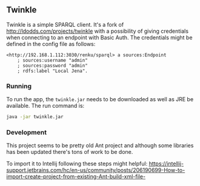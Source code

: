 ## Twinkle

Twinkle is a simple SPARQL client. It's a fork of http://ldodds.com/projects/twinkle with a possibility of giving credentials when connecting to an endpoint with Basic Auth. The credentials might be defined in the config file as follows:

```
<http://192.168.1.112:3030/renku/sparql> a sources:Endpoint
    ; sources:username "admin"
    ; sources:password "admin"
    ; rdfs:label "Local Jena".
```

### Running

To run the app, the `twinkle.jar` needs to be downloaded as well as JRE be available. The run command is:
```bash
java -jar twinkle.jar
```

### Development

This project seems to be pretty old Ant project and although some libraries has been updated there's tons of work to be done.

To import it to Intellij following these steps might helpful: https://intellij-support.jetbrains.com/hc/en-us/community/posts/206190699-How-to-import-create-project-from-existing-Ant-build-xml-file- 